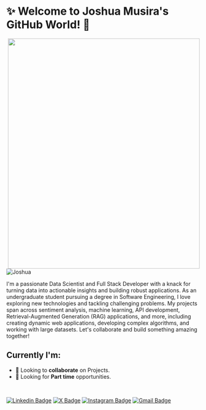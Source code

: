 <h1>✨ Welcome to Joshua Musira's GitHub World! 👋</h1>
<img align='right' src="https://i.ibb.co/5x52S7h/Coffee-bitmoji.png" width="500" height="600">

<p align="left"> <img src="https://komarev.com/ghpvc/?username=S-ayanide" alt="Joshua" /></p>

I'm a passionate Data Scientist and Full Stack Developer with a knack for turning data into actionable insights and building robust applications. As an undergraduate student pursuing a degree in Software Engineering, I love exploring new technologies and tackling challenging problems. My projects span across sentiment analysis, machine learning, API development, Retrieval-Augmented Generation (RAG) applications, and more, including creating dynamic web applications, developing complex algorithms, and working with large datasets. Let's collaborate and build something amazing together!

## Currently I'm:
* 🕺 Looking to **collaborate** on Projects.
* 🤔 Looking for **Part time** opportunities.

<br/>

[![Linkedin Badge](https://img.shields.io/badge/-Joshua-blue?style=flat&logo=Linkedin&logoColor=white&link=https://www.linkedin.com/in/joshua-musira-8b5ab5275/)](https://www.linkedin.com/in/joshua-musira-8b5ab5275/)
[![X Badge](https://img.shields.io/badge/-@joshuamusira38-1ca0f1?style=flat&labelColor=1ca0f1&logo=twitter&logoColor=white&link=https://x.com/joshuamusira38)](https://x.com/joshuamusira38)
[![Instagram Badge](https://img.shields.io/badge/-@joshuamusira38-purple?style=flat&logo=instagram&logoColor=white&link=https://www.instagram.com/joshuamusira38/)](https://www.instagram.com/joshuamusira38/)
[![Gmail Badge](https://img.shields.io/badge/-joshuamusira01@gmail-c14438?style=flat&logo=Gmail&logoColor=white&link=mailto:joshuamusira01@gmail.com)](mailto:joshuamusira01@gmail.com)

